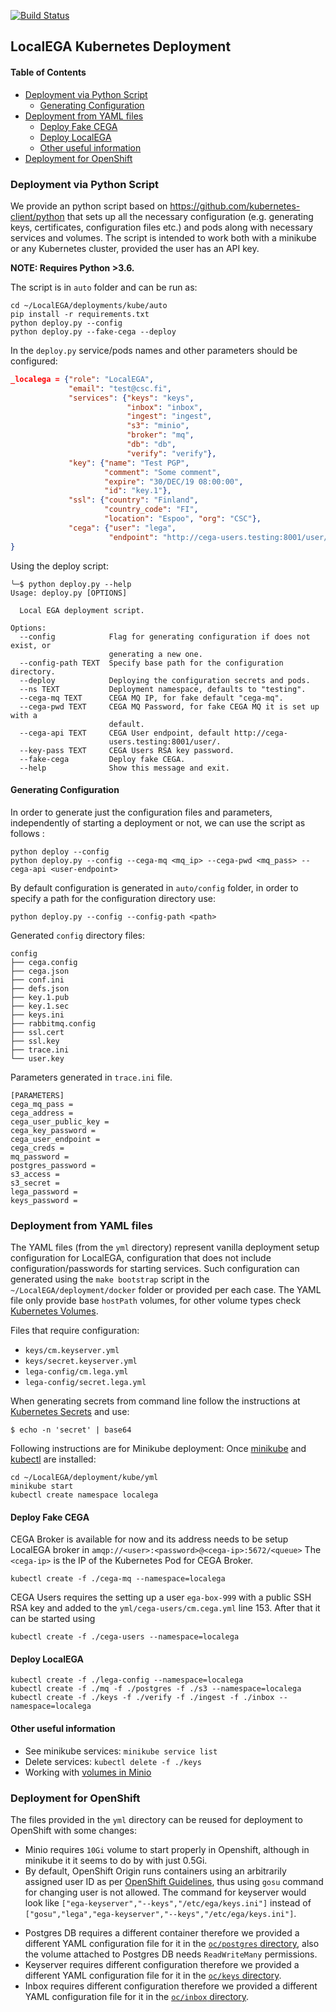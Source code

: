 [![Build Status](https://travis-ci.org/NBISweden/LocalEGA-deploy-k8s.svg?branch=master)](https://travis-ci.org/NBISweden/LocalEGA-deploy-k8s)

## LocalEGA Kubernetes Deployment

#### Table of Contents
- [Deployment via Python Script](#deployment-via-python-script)
	- [Generating Configuration](#generating-configuration)
- [Deployment from YAML files](#deployment-from-yaml-files)
	- [Deploy Fake CEGA](#deploy-fake-cega)
	- [Deploy LocalEGA](#deploy-localega)
	- [Other useful information](#other-useful-information)
- [Deployment for OpenShift](#deployment-for-openshift)


### Deployment via Python Script

We provide an python script based on https://github.com/kubernetes-client/python that sets up all the necessary configuration (e.g. generating keys, certificates, configuration files etc.) and pods along with necessary services and volumes.
The script is intended to work both with a minikube or any Kubernetes cluster, provided the user has an API key.

**NOTE: Requires Python >3.6.**

The script is in `auto` folder and can be run as:
```
cd ~/LocalEGA/deployments/kube/auto
pip install -r requirements.txt
python deploy.py --config
python deploy.py --fake-cega --deploy
```

In the `deploy.py` service/pods names and other parameters should be configured:
```json
_localega = {"role": "LocalEGA",
             "email": "test@csc.fi",
             "services": {"keys": "keys",
                          "inbox": "inbox",
                          "ingest": "ingest",
                          "s3": "minio",
                          "broker": "mq",
                          "db": "db",
                          "verify": "verify"},
             "key": {"name": "Test PGP",
                     "comment": "Some comment",
                     "expire": "30/DEC/19 08:00:00",
                     "id": "key.1"},
             "ssl": {"country": "Finland",
                     "country_code": "FI",
                     "location": "Espoo", "org": "CSC"},
             "cega": {"user": "lega",
                      "endpoint": "http://cega-users.testing:8001/user/"}
}
```

Using the deploy script:
```
╰─$ python deploy.py --help
Usage: deploy.py [OPTIONS]

  Local EGA deployment script.

Options:
  --config            Flag for generating configuration if does not exist, or
                      generating a new one.
  --config-path TEXT  Specify base path for the configuration directory.
  --deploy            Deploying the configuration secrets and pods.
  --ns TEXT           Deployment namespace, defaults to "testing".
  --cega-mq TEXT      CEGA MQ IP, for fake default "cega-mq".
  --cega-pwd TEXT     CEGA MQ Password, for fake CEGA MQ it is set up with a
                      default.
  --cega-api TEXT     CEGA User endpoint, default http://cega-
                      users.testing:8001/user/.
  --key-pass TEXT     CEGA Users RSA key password.
  --fake-cega         Deploy fake CEGA.
  --help              Show this message and exit.
```

#### Generating Configuration

In order to generate just the configuration files and parameters,
independently of starting a deployment or not, we can use the script as follows :

```console
python deploy --config
python deploy.py --config --cega-mq <mq_ip> --cega-pwd <mq_pass> --cega-api <user-endpoint>
```
By default configuration is generated in `auto/config` folder, in order to specify a path for the configuration directory use:
```
python deploy.py --config --config-path <path>
```
Generated `config` directory files:
```
config
├── cega.config
├── cega.json
├── conf.ini
├── defs.json
├── key.1.pub
├── key.1.sec
├── keys.ini
├── rabbitmq.config
├── ssl.cert
├── ssl.key
├── trace.ini
└── user.key
```
Parameters generated in `trace.ini` file.
```
[PARAMETERS]
cega_mq_pass =
cega_address =
cega_user_public_key =
cega_key_password =
cega_user_endpoint =
cega_creds =
mq_password =
postgres_password =
s3_access =
s3_secret =
lega_password =
keys_password =
```

### Deployment from YAML files

The YAML files (from the `yml` directory) represent vanilla deployment setup configuration for LocalEGA, configuration that does not include configuration/passwords for starting services. Such configuration can generated using the `make bootstrap` script in the `~/LocalEGA/deployment/docker` folder or provided per each case. The YAML file only provide base `hostPath` volumes, for other volume types check [Kubernetes Volumes](https://kubernetes.io/docs/concepts/storage/volumes/).

Files that require configuration:
* `keys/cm.keyserver.yml`
* `keys/secret.keyserver.yml`
* `lega-config/cm.lega.yml`
* `lega-config/secret.lega.yml`

When generating secrets from command line follow the instructions at [Kubernetes Secrets](https://kubernetes.io/docs/concepts/configuration/secret/) and use:
```
$ echo -n 'secret' | base64
```

Following instructions are for Minikube deployment:
Once [minikube](https://kubernetes.io/docs/tasks/tools/install-minikube/) and [kubectl](https://kubernetes.io/docs/tasks/tools/install-kubectl/) are installed:

```
cd ~/LocalEGA/deployment/kube/yml
minikube start
kubectl create namespace localega
```
#### Deploy Fake CEGA

CEGA Broker is available for now and its address needs to be setup LocalEGA broker in `amqp://<user>:<password>@<cega-ip>:5672/<queue>`
The `<cega-ip>` is the IP of the Kubernetes Pod for CEGA Broker.
```
kubectl create -f ./cega-mq --namespace=localega
```
CEGA Users requires the setting up a user `ega-box-999` with a public SSH RSA key and added to the `yml/cega-users/cm.cega.yml` line 153.
After that it can be started using

```
kubectl create -f ./cega-users --namespace=localega
```

####  Deploy LocalEGA
```
kubectl create -f ./lega-config --namespace=localega
kubectl create -f ./mq -f ./postgres -f ./s3 --namespace=localega
kubectl create -f ./keys -f ./verify -f ./ingest -f ./inbox --namespace=localega
```

#### Other useful information

* See minikube services: `minikube service list`
* Delete services: `kubectl delete -f ./keys`
* Working with [volumes in Minio](https://vmware.github.io/vsphere-storage-for-kubernetes/documentation/minio.html)

### Deployment for OpenShift

The files provided in the `yml` directory can be reused for deployment to OpenShift with some changes:
- Minio requires `10Gi` volume to start properly in Openshift, although in minikube it it seems to do by with just 0.5Gi.
- By default, OpenShift Origin runs containers using an arbitrarily assigned user ID as per [OpenShift Guidelines](https://docs.openshift.org/latest/creating_images/guidelines.html#openshift-specific-guidelines), thus using `gosu` command for changing user is not allowed. The command for keyserver would look like `["ega-keyserver","--keys","/etc/ega/keys.ini"]` instead of `["gosu","lega","ega-keyserver","--keys","/etc/ega/keys.ini"]`.

* Postgres DB requires a different container therefore we provided a different YAML configuration file for it in the [`oc/postgres` directory](oc/postgres), also the volume attached to Postgres DB needs `ReadWriteMany` permissions.
* Keyserver requires different configuration therefore we provided a different YAML configuration file for it in the [`oc/keys` directory](oc/keys).
* Inbox requires different configuration therefore we provided a different YAML configuration file for it in the [`oc/inbox` directory](oc/inbox).
